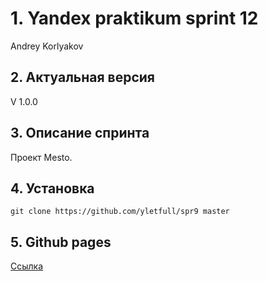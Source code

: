# 1. Yandex praktikum sprint 12 
Andrey Korlyakov  

## 2. Актуальная версия  
V 1.0.0

## 3. Описание спринта  
Проект Mesto.
  
## 4. Установка  
`git clone https://github.com/yletfull/spr9 master`

## 5. Github pages  
[Ссылка](https://yletfull.github.io/spr9/) 
